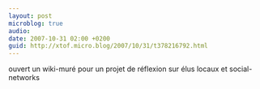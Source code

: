 ```yaml
---
layout: post
microblog: true
audio: 
date: 2007-10-31 02:00 +0200
guid: http://xtof.micro.blog/2007/10/31/t378216792.html
---
```

ouvert un wiki-muré pour un projet de réflexion sur élus locaux et social-networks
